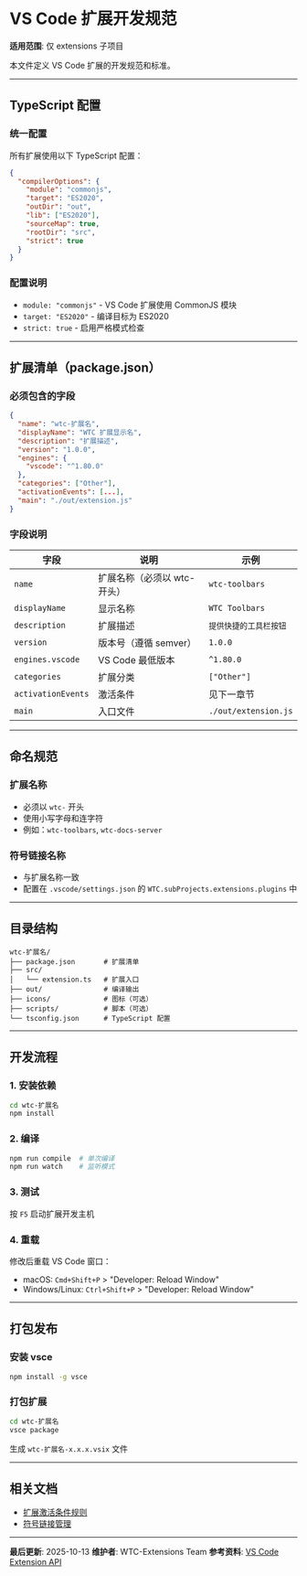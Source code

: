 # VS Code 扩展开发规范

**适用范围**: 仅 extensions 子项目

本文件定义 VS Code 扩展的开发规范和标准。

---

## TypeScript 配置

### 统一配置

所有扩展使用以下 TypeScript 配置：

```json
{
  "compilerOptions": {
    "module": "commonjs",
    "target": "ES2020",
    "outDir": "out",
    "lib": ["ES2020"],
    "sourceMap": true,
    "rootDir": "src",
    "strict": true
  }
}
```

### 配置说明

- `module: "commonjs"` - VS Code 扩展使用 CommonJS 模块
- `target: "ES2020"` - 编译目标为 ES2020
- `strict: true` - 启用严格模式检查

---

## 扩展清单（package.json）

### 必须包含的字段

```json
{
  "name": "wtc-扩展名",
  "displayName": "WTC 扩展显示名",
  "description": "扩展描述",
  "version": "1.0.0",
  "engines": {
    "vscode": "^1.80.0"
  },
  "categories": ["Other"],
  "activationEvents": [...],
  "main": "./out/extension.js"
}
```

### 字段说明

| 字段 | 说明 | 示例 |
|------|------|------|
| `name` | 扩展名称（必须以 wtc- 开头） | `wtc-toolbars` |
| `displayName` | 显示名称 | `WTC Toolbars` |
| `description` | 扩展描述 | `提供快捷的工具栏按钮` |
| `version` | 版本号（遵循 semver） | `1.0.0` |
| `engines.vscode` | VS Code 最低版本 | `^1.80.0` |
| `categories` | 扩展分类 | `["Other"]` |
| `activationEvents` | 激活条件 | 见下一章节 |
| `main` | 入口文件 | `./out/extension.js` |

---

## 命名规范

### 扩展名称

- 必须以 `wtc-` 开头
- 使用小写字母和连字符
- 例如：`wtc-toolbars`, `wtc-docs-server`

### 符号链接名称

- 与扩展名称一致
- 配置在 `.vscode/settings.json` 的 `WTC.subProjects.extensions.plugins` 中

---

## 目录结构

```
wtc-扩展名/
├── package.json       # 扩展清单
├── src/
│   └── extension.ts   # 扩展入口
├── out/               # 编译输出
├── icons/             # 图标（可选）
├── scripts/           # 脚本（可选）
└── tsconfig.json      # TypeScript 配置
```

---

## 开发流程

### 1. 安装依赖

```bash
cd wtc-扩展名
npm install
```

### 2. 编译

```bash
npm run compile  # 单次编译
npm run watch    # 监听模式
```

### 3. 测试

按 `F5` 启动扩展开发主机

### 4. 重载

修改后重载 VS Code 窗口：
- macOS: `Cmd+Shift+P` > "Developer: Reload Window"
- Windows/Linux: `Ctrl+Shift+P` > "Developer: Reload Window"

---

## 打包发布

### 安装 vsce

```bash
npm install -g vsce
```

### 打包扩展

```bash
cd wtc-扩展名
vsce package
```

生成 `wtc-扩展名-x.x.x.vsix` 文件

---

## 相关文档

- [扩展激活条件规则](/工程-工具/ai-rules/extensions/activation)
- [符号链接管理](/工程-工具/ai-rules/extensions/symlink-management)

---

**最后更新**: 2025-10-13
**维护者**: WTC-Extensions Team
**参考资料**: [VS Code Extension API](https://code.visualstudio.com/api)
